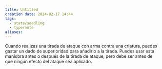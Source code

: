 ```yaml
---
title: Untitled
creation date: 2024-02-17 14:44
tags:
  - state/seedling
  - type/note
aliases:
---
```

Cuando realizas una tirada de ataque con arma contra una criatura, puedes gastar un dado de superioridad para añadirlo a la tirada. Puedes usar esta maniobra antes o después de la tirada de ataque, pero debe ser antes de que ningún efecto del ataque sea aplicado.




